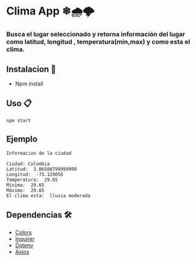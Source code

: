 # Clima App ❄🌧🌩

### Busca el lugar seleccionado y retorna información del lugar como latitud, longitud , temperatura(min,max) y como esta el clima.

## Instalacion 🔧

- Npm install

## Uso 📋

```
npm start
```

## Ejemplo

```
Informacion de la ciudad

Ciudad: Colombia
Latitud:  3.06508799999999
Longitud:  -73.129056
Temperatura:  29.65
Mínima:  29.65
Máximo:  29.65
El clima esta:  lluvia moderada
```

## Dependencias 🛠️

- [Colors](https://www.npmjs.com/package/colors)
- [Inquirer](https://www.npmjs.com/package/inquirer)
- [Dotenv](https://www.npmjs.com/package/dotenv)
- [Axios](https://www.npmjs.com/package/axios)
